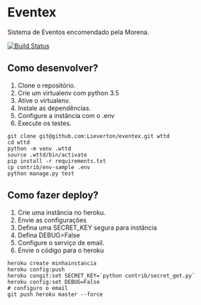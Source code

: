 # Eventex

Sistema de Eventos encomendado pela Morena.

[![Build Status](https://travis-ci.org/Lieverton/eventex.svg?branch=master)](https://travis-ci.org/Lieverton/eventex)

## Como desenvolver?

1. Clone o repositório.
2. Crie um virtualenv com python 3.5
3. Ative o virtualenv.
4. Instale as dependências.
5. Configure a instância com o .env
6. Execute os testes.

```console
git clone git@github.com:Lieverton/eventex.git wttd
cd wttd
python -m venv .wttd
source .wttd/bin/activate
pip install -r requirements.txt
cp contrib/env-sample .env
python manage.py test
```
## Como fazer deploy?
1. Crie uma instância no heroku.
2. Envie as configurações
3. Defina uma SECRET_KEY segura para instância
4. Defina DEBUG=False
5. Configure o serviço de email.
6. Envie o código para o heroku

```console
heroku create minhainstancia
heroku config:push
heroku congit:set SECRET_KEY=`python contrib/secret_get.py`
heroku config:set DEBUG=False
# configuro o email
git push heroku master --force
```
